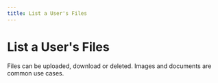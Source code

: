 ```yaml
---
title: List a User's Files
---
```


# List a User's Files

Files can be uploaded, download or deleted. Images and documents are common use cases.

